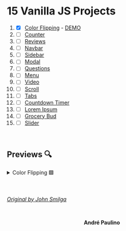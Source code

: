 # 15 Vanilla JS Projects

1. - [x] [Color Flipping](color_flipping) - [DEMO](https://color-flipping.netlify.app/)
2. - [ ] [Counter](counter)
3. - [ ] [Reviews](reviews)
4. - [ ] [Navbar](navbar)
5. - [ ] [Sidebar](sidebar)
6. - [ ] [Modal](modal)
7. - [ ] [Questions](questions)
8. - [ ] [Menu](menu)
9. - [ ] [Video](video)
10. - [ ] [Scroll](scroll)
11. - [ ] [Tabs](tabs)
12. - [ ] [Countdown Timer](countdown_timer)
13. - [ ] [Lorem Ipsum](lorem_ipsum)
14. - [ ] [Grocery Bud](grocery_bud)
15. - [ ] [Slider](slider)

<br>

## Previews 🔍
<details>
	<summary>Color Flipping 🟩</summary>
	<img src="./images/color_flipping.png" height=300 alt="website with a green background a title describing the color in hexdecimal and click me button"/>
</details>

<br>
<br>

[*Original by John Smilga*](https://www.youtube.com/watch?v=3PHXvlpOkf4)

<br>

<p align="center">
	<b>
		André Paulino
	</b>
</p>
